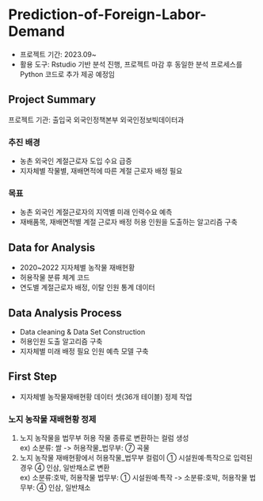 # Prediction-of-Foreign-Labor-Demand
- 프로젝트 기간: 2023.09~
- 활용 도구: Rstudio 기반 분석 진행, 프로젝트 마감 후 동일한 분석 프로세스를 Python 코드로 추가 제공 예정임
## Project Summary

프로젝트 기관: 출입국 외국인정책본부 외국인정보빅데이터과

### 추진 배경

- 농촌 외국인 계절근로자 도입 수요 급증
- 지자체별 작물별, 재배면적에 따른 계절 근로자 배정 필요

### 목표

- 농촌 외국인 계절근로자의 지역별 미래 인력수요 예측
- 재배품목, 재배면적별 계절 근로자 배정 허용 인원을 도출하는 알고리즘 구축
 
## Data for Analysis

- 2020~2022 지자체별 농작물 재배현황
- 허용작물 분류 체계 코드
- 연도별 계절근로자 배정, 이탈 인원 통계 데이터

## Data Analysis Process

- Data cleaning & Data Set Construction
- 허용인원 도출 알고리즘 구축
- 지자체별 미래 배정 필요 인원 예측 모델 구축

## First Step

- 지자체별 농작물재배현황 데이터 셋(36개 테이블) 정제 작업

### 노지 농작물 재배현황 정제

1. 노지 농작물을 법무부 허용 작물 종류로 변환하는 컬럼 생성
   </br> ex) 소분류: 쌀 -> 허용작물_법무부: ⑦ 곡물
2. 노지 농작물 재배현황에서 허용작물_법무부 컬럼이 ① 시설원예·특작으로 입력된 경우 ④ 인삼, 일반채소로 변환
   </br> ex) 소분류:호박, 허용작물 법무부: ① 시설원예·특작 -> 소분류:호박, 허용작물 법무부: ④ 인삼, 일반채소

